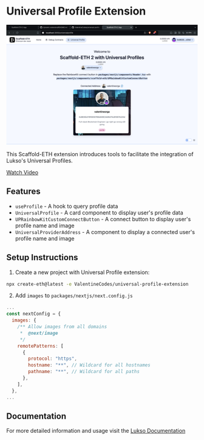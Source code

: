 # Universal Profile Extension

![alt text](./up-extension.png)

This Scaffold-ETH extension introduces tools to facilitate the integration of Lukso's Universal Profiles.

[Watch Video](https://youtu.be/ifinfGaAc8Y)

## Features
- `useProfile` - A hook to query profile data
- `UniversalProfile` - A card component to display user's profile data
- `UPRainbowKitCustomConnectButton` - A connect button to display user's profile name and image
- `UniversalProviderAddress` - A component to display a connected user's profile name and image

## Setup Instructions

1. Create a new project with Universal Profile extension:

```bash
npx create-eth@latest -e ValentineCodes/universal-profile-extension
```

2. Add `images` to `packages/nextjs/next.config.js`

```javascript
...
const nextConfig = {
  images: {
    /** Allow images from all domains
     *  @next/image
     */
    remotePatterns: [
      {
        protocol: "https",
        hostname: "**", // Wildcard for all hostnames
        pathname: "**", // Wildcard for all paths
      },
    ],
  },
...
  ```

## Documentation

For more detailed information and usage visit the [Lukso Documentation](https://docs.lukso.tech/)

